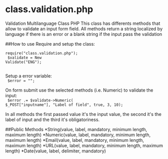 class.validation.php
====================

Validation Multilanguage Class PHP
This class has differents methods that allow to validate an input form field.
All methods return a string localized by language if there is an error or a blank string if the input pass the validation

##How to use
Require and setup the class:<br>
<code>
require("class.validation.php");<br>
$validate = New Validate("ENG");<br>
</code>

Setup a error variable:<br>
<code>
$error = "";
</code>

On form submit use the selected methods (i.e. Numeric) to validate the input:<br>
<code>
$error .= $validate->Numeric( $_POST["inputname"], "Label of field", true, 3, 10);
</code>

In all methods the first passed value it's the input value, the second it's the label of input and the third it's obligatoriness.

##Public Methods
*String(value, label, mandatory, minimum length, maximum length)
*Numeric(value, label, mandatory, minimum length, maximum length)
*Email(value, label, mandatory, minimum length, maximum length)
*URL(value, label, mandatory, minimum length, maximum length)
*Date(value, label, delimiter, mandatory)
